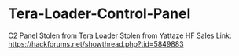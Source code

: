 # Tera-Loader-Control-Panel
C2 Panel Stolen from Tera Loader
Stolen from Yattaze 
HF Sales Link: https://hackforums.net/showthread.php?tid=5849883
